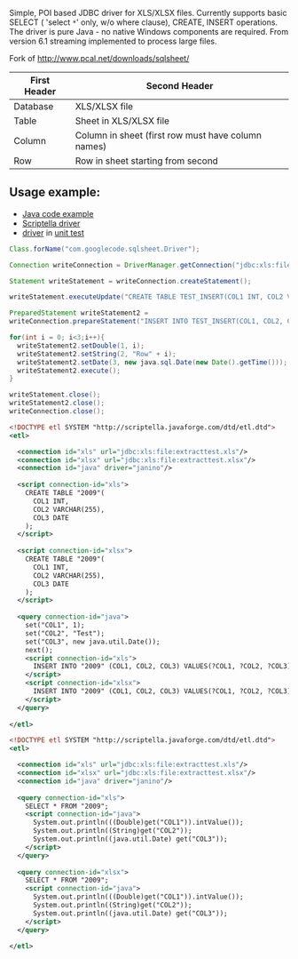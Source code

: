Simple, POI based JDBC driver for XLS/XLSX files. Currently supports basic SELECT ( 'select `*`' only, w/o where clause), CREATE,  INSERT operations. The driver is pure Java - no native Windows components are required. From version 6.1 streaming implemented to process large files.

Fork of http://www.pcal.net/downloads/sqlsheet/


First Header|Second Header
-------------|-------------
Database | XLS/XLSX file
Table | Sheet in XLS/XLSX file
Column | Column in sheet (first row must have column names)
Row | Row in sheet starting from second

## Usage example:
 * [Java code example](http://code.google.com/p/sqlsheet/wiki/HowToMaven)
 * [Scriptella driver](http://scriptella.javaforge.com/docs/api/scriptella/driver/xls/package-summary.html#package_description)
 * [driver](https://code.google.com/p/sqlsheet/source/browse/trunk/sqlsheet/src/test/resources/xlsload.xml) in [ unit test](https://code.google.com/p/sqlsheet/source/browse/trunk/sqlsheet/src/test/java/com/googlecode/sqlsheet/XlsDriverIntegrationTest.java)

```java
Class.forName("com.googlecode.sqlsheet.Driver");

Connection writeConnection = DriverManager.getConnection("jdbc:xls:file:test.xlsx");

Statement writeStatement = writeConnection.createStatement();

writeStatement.executeUpdate("CREATE TABLE TEST_INSERT(COL1 INT, COL2 VARCHAR(255), COL3 DATE)");

PreparedStatement writeStatement2 = 
writeConnection.prepareStatement("INSERT INTO TEST_INSERT(COL1, COL2, COL3) VALUES(?,?,?)");

for(int i = 0; i<3;i++){
  writeStatement2.setDouble(1, i);
  writeStatement2.setString(2, "Row" + i);
  writeStatement2.setDate(3, new java.sql.Date(new Date().getTime()));
  writeStatement2.execute();
}

writeStatement.close();
writeStatement2.close();
writeConnection.close();
```

```xml
<!DOCTYPE etl SYSTEM "http://scriptella.javaforge.com/dtd/etl.dtd">
<etl>

  <connection id="xls" url="jdbc:xls:file:extracttest.xls"/>
  <connection id="xlsx" url="jdbc:xls:file:extracttest.xlsx"/>
  <connection id="java" driver="janino"/>
   
  <script connection-id="xls">
    CREATE TABLE "2009"(
      COL1 INT,
      COL2 VARCHAR(255),
      COL3 DATE
    );
  </script>
      
  <script connection-id="xlsx">
    CREATE TABLE "2009"(
      COL1 INT,
      COL2 VARCHAR(255),
      COL3 DATE
    );
  </script>
   
  <query connection-id="java">
    set("COL1", 1);                     
    set("COL2", "Test");
    set("COL3", new java.util.Date());
    next();
    <script connection-id="xls">
      INSERT INTO "2009" (COL1, COL2, COL3) VALUES(?COL1, ?COL2, ?COL3);
    </script>                                
    <script connection-id="xlsx">
      INSERT INTO "2009" (COL1, COL2, COL3) VALUES(?COL1, ?COL2, ?COL3);
    </script>                                     
  </query>
  
</etl>
```

```xml
<!DOCTYPE etl SYSTEM "http://scriptella.javaforge.com/dtd/etl.dtd">
<etl>

  <connection id="xls" url="jdbc:xls:file:extracttest.xls"/>
  <connection id="xlsx" url="jdbc:xls:file:extracttest.xlsx"/>
  <connection id="java" driver="janino"/>
   
  <query connection-id="xls">
    SELECT * FROM "2009";
    <script connection-id="java">
      System.out.println(((Double)get("COL1")).intValue());
      System.out.println((String)get("COL2"));
      System.out.println((java.util.Date) get("COL3"));
    </script>
  </query>		
  
  <query connection-id="xlsx">
    SELECT * FROM "2009";
    <script connection-id="java">
      System.out.println(((Double)get("COL1")).intValue());
      System.out.println((String)get("COL2"));
      System.out.println((java.util.Date) get("COL3"));
    </script>
  </query>
  
</etl>
```
